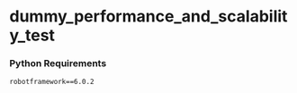 # dummy_performance_and_scalability_test



### Python Requirements

```
robotframework==6.0.2
```

